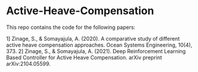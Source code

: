 # Active-Heave-Compensation
This repo contains the code for the following papers:

1] Zinage, S., & Somayajula, A. (2020). A comparative study of different active heave compensation approaches. Ocean Systems Engineering, 10(4), 373.
2] Zinage, S., & Somayajula, A. (2021). Deep Reinforcement Learning Based Controller for Active Heave Compensation. arXiv preprint arXiv:2104.05599.
